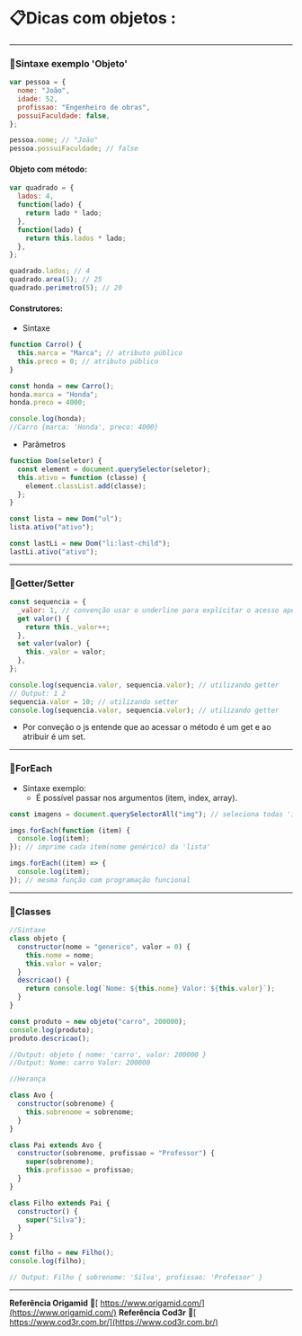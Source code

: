 # 📋Dicas com objetos :

---

### :gem:Sintaxe exemplo 'Objeto'

```javascript
var pessoa = {
  nome: "João",
  idade: 52,
  profissao: "Engenheiro de obras",
  possuiFaculdade: false,
};

pessoa.nome; // "João"
pessoa.possuiFaculdade; // false
```

#### Objeto com método:

```javascript
var quadrado = {
  lados: 4,
  function(lado) {
    return lado * lado;
  },
  function(lado) {
    return this.lados * lado;
  },
};

quadrado.lados; // 4
quadrado.area(5); // 25
quadrado.perimetro(5); // 20
```

#### Construtores:

- Sintaxe

```javascript
function Carro() {
  this.marca = "Marca"; // atributo público
  this.preco = 0; // atributo público
}

const honda = new Carro();
honda.marca = "Honda";
honda.preco = 4000;

console.log(honda);
//Carro {marca: 'Honda', preco: 4000}
```

- Parâmetros

```javascript
function Dom(seletor) {
  const element = document.querySelector(seletor);
  this.ativo = function (classe) {
    element.classList.add(classe);
  };
}

const lista = new Dom("ul");
lista.ativo("ativo");

const lastLi = new Dom("li:last-child");
lastLi.ativo("ativo");
```

---

### :gem:Getter/Setter

```javascript
const sequencia = {
  _valor: 1, // convenção usar o underline para explicitar o acesso apenas interno
  get valor() {
    return this._valor++;
  },
  set valor(valor) {
    this._valor = valor;
  },
};

console.log(sequencia.valor, sequencia.valor); // utilizando getter
// Output: 1 2
sequencia.valor = 10; // utilizando setter
console.log(sequencia.valor, sequencia.valor); // utilizando getter
```

- Por conveção o js entende que ao acessar o método é um get e ao atribuir é um set.

---

### :gem:ForEach

- Sintaxe exemplo:
  - É possível passar nos argumentos (item, index, array).

```javascript
const imagens = document.querySelectorAll("img"); // seleciona todas 'img' que estão no html

imgs.forEach(function (item) {
  console.log(item);
}); // imprime cada item(nome genérico) da 'lista'

imgs.forEach((item) => {
  console.log(item);
}); // mesma função com programação funcional
```

---

### :gem:Classes

```javascript
//Sintaxe
class objeto {
  constructor(nome = "generico", valor = 0) {
    this.nome = nome;
    this.valor = valor;
  }
  descricao() {
    return console.log(`Nome: ${this.nome} Valor: ${this.valor}`);
  }
}

const produto = new objeto("carro", 200000);
console.log(produto);
produto.descricao();

//Output: objeto { nome: 'carro', valor: 200000 }
//Output: Nome: carro Valor: 200000

//Herança

class Avo {
  constructor(sobrenome) {
    this.sobrenome = sobrenome;
  }
}

class Pai extends Avo {
  constructor(sobrenome, profissao = "Professor") {
    super(sobrenome);
    this.profissao = profissao;
  }
}

class Filho extends Pai {
  constructor() {
    super("Silva");
  }
}

const filho = new Filho();
console.log(filho);

// Output: Filho { sobrenome: 'Silva', profissao: 'Professor' }
```

---

**Referência Origamid** :mega:[ https://www.origamid.com/](https://www.origamid.com/)
**Referência Cod3r** :mega:[ https://www.cod3r.com.br/](https://www.cod3r.com.br/)
